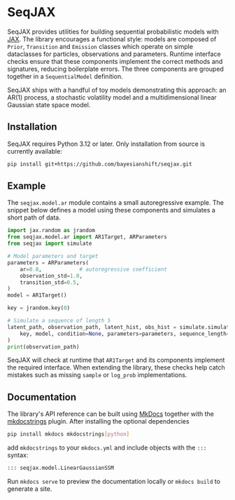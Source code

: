 # SeqJAX

SeqJAX provides utilities for building sequential probabilistic models with [JAX](https://github.com/google/jax). The library encourages a functional style: models are composed of `Prior`, `Transition` and `Emission` classes which operate on simple dataclasses for particles, observations and parameters. Runtime interface checks ensure that these components implement the correct methods and signatures, reducing boilerplate errors. The three components are grouped together in a ``SequentialModel`` definition.

SeqJAX ships with a handful of toy models demonstrating this approach: an AR(1) process, a stochastic volatility model and a multidimensional linear Gaussian state space model.

## Installation

SeqJAX requires Python 3.12 or later. Only installation from source is currently available:

```bash
pip install git+https://github.com/bayesianshift/seqjax.git
```

## Example

The `seqjax.model.ar` module contains a small autoregressive example. The snippet below defines a model using these components and simulates a short path of data.

```python
import jax.random as jrandom
from seqjax.model.ar import AR1Target, ARParameters
from seqjax import simulate

# Model parameters and target
parameters = ARParameters(
    ar=0.8,            # autoregressive coefficient
    observation_std=1.0,
    transition_std=0.5,
)
model = AR1Target()

key = jrandom.key(0)

# Simulate a sequence of length 5
latent_path, observation_path, latent_hist, obs_hist = simulate.simulate(
    key, model, condition=None, parameters=parameters, sequence_length=5
)
print(observation_path)
```

SeqJAX will check at runtime that `AR1Target` and its components implement the required interface. When extending the library, these checks help catch mistakes such as missing `sample` or `log_prob` implementations.

## Documentation

The library's API reference can be built using [MkDocs](https://www.mkdocs.org/) together with the [mkdocstrings](https://mkdocstrings.github.io/) plugin. After installing the optional dependencies

```bash
pip install mkdocs mkdocstrings[python]
```

add ``mkdocstrings`` to your ``mkdocs.yml`` and include objects with the ``:::`` syntax:

```markdown
::: seqjax.model.LinearGaussianSSM
```

Run ``mkdocs serve`` to preview the documentation locally or ``mkdocs build`` to generate a site.
